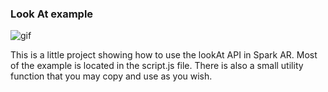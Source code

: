 ### Look At example

![gif](gifLook.gif)

This is a little project showing how to use the lookAt API in Spark AR. Most of the example is located in the script.js file. There is also a small utility function that you may copy and use as you wish.
